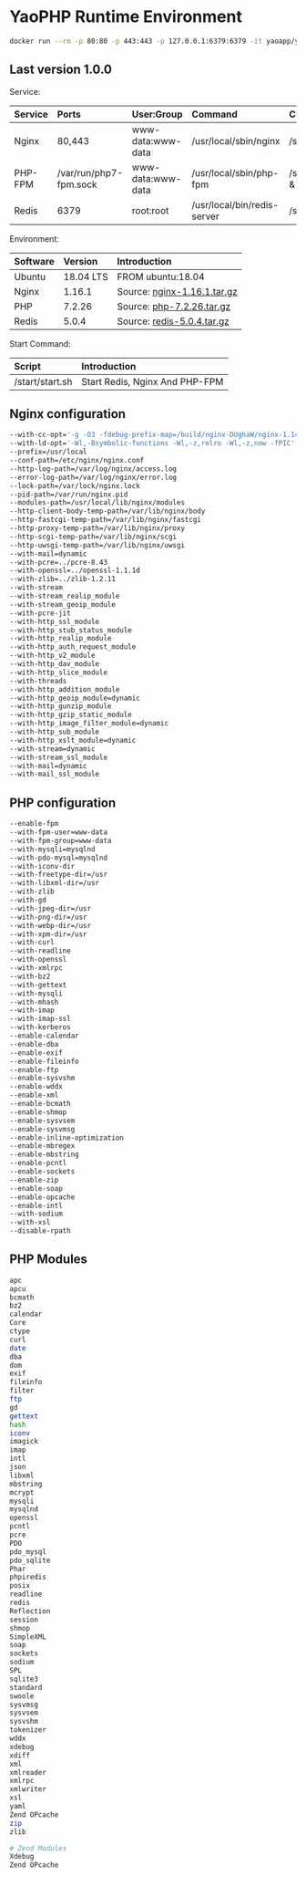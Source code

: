 # YaoPHP Runtime Environment

```bash
docker run --rm -p 80:80 -p 443:443 -p 127.0.0.1:6379:6379 -it yaoapp/yao-php:1.0.0

```

## Last version 1.0.0

Service:

|  Service |  Ports | User:Group | Command | Config | Log |  Data |
| :-- | :-- | :-- | :-- | :-- | :-- | :-- |
| Nginx | 80,443 | www-data:www-data | /usr/local/sbin/nginx | /setting/defaults/nginx/nginx.conf | /logs/nginx/*.log | /code |
| PHP-FPM |/var/run/php7-fpm.sock |  www-data:www-data | /usr/local/sbin/php-fpm | /setting/defaults/php/fpm/php.ini & php-fpm.conf | /logs/php-fpm/*.log |
| Redis | 6379 | root:root | /usr/local/bin/redis-server | /setting/defaults/redis/redis.conf | /logs/redis/*.log | /data/redis |

Environment:

| Software | Version | Introduction |
| :-- | :-- | :-- |  
| Ubuntu |  18.04 LTS | FROM ubuntu:18.04 |
| Nginx | 1.16.1 | Source: [nginx-1.16.1.tar.gz](download/nginx-1.16.1.tar.gz)  |
| PHP | 7.2.26  | Source: [php-7.2.26.tar.gz](download/php-7.2.26.tar.gz)  |
| Redis | 5.0.4 | Source: [redis-5.0.4.tar.gz](redis-5.0.4.tar.gz)  |

Start Command:

| Script | Introduction |
| :-- | :-- |
| /start/start.sh | Start Redis, Nginx And PHP-FPM |

## Nginx configuration

```bash
--with-cc-opt='-g -O3 -fdebug-prefix-map=/build/nginx-DUghaW/nginx-1.14.0=. -fstack-protector-strong -Wformat -Werror=format-security -fPIC -Wdate-time -D_FORTIFY_SOURCE=2'
--with-ld-opt='-Wl,-Bsymbolic-functions -Wl,-z,relro -Wl,-z,now -fPIC'
--prefix=/usr/local
--conf-path=/etc/nginx/nginx.conf
--http-log-path=/var/log/nginx/access.log
--error-log-path=/var/log/nginx/error.log
--lock-path=/var/lock/nginx.lock
--pid-path=/var/run/nginx.pid
--modules-path=/usr/local/lib/nginx/modules
--http-client-body-temp-path=/var/lib/nginx/body
--http-fastcgi-temp-path=/var/lib/nginx/fastcgi
--http-proxy-temp-path=/var/lib/nginx/proxy
--http-scgi-temp-path=/var/lib/nginx/scgi
--http-uwsgi-temp-path=/var/lib/nginx/uwsgi
--with-mail=dynamic
--with-pcre=../pcre-8.43
--with-openssl=../openssl-1.1.1d
--with-zlib=../zlib-1.2.11
--with-stream
--with-stream_realip_module
--with-stream_geoip_module
--with-pcre-jit
--with-http_ssl_module
--with-http_stub_status_module
--with-http_realip_module
--with-http_auth_request_module
--with-http_v2_module
--with-http_dav_module
--with-http_slice_module
--with-threads
--with-http_addition_module
--with-http_geoip_module=dynamic
--with-http_gunzip_module
--with-http_gzip_static_module
--with-http_image_filter_module=dynamic
--with-http_sub_module
--with-http_xslt_module=dynamic
--with-stream=dynamic
--with-stream_ssl_module
--with-mail=dynamic
--with-mail_ssl_module
```

## PHP configuration

```bash
--enable-fpm
--with-fpm-user=www-data
--with-fpm-group=www-data
--with-mysqli=mysqlnd
--with-pdo-mysql=mysqlnd
--with-iconv-dir
--with-freetype-dir=/usr
--with-libxml-dir=/usr
--with-zlib
--with-gd
--with-jpeg-dir=/usr
--with-png-dir=/usr
--with-webp-dir=/usr
--with-xpm-dir=/usr
--with-curl
--with-readline
--with-openssl
--with-xmlrpc
--with-bz2
--with-gettext
--with-mysqli
--with-mhash
--with-imap
--with-imap-ssl
--with-kerberos
--enable-calendar
--enable-dba
--enable-exif
--enable-fileinfo
--enable-ftp
--enable-sysvshm
--enable-wddx
--enable-xml
--enable-bcmath
--enable-shmop
--enable-sysvsem
--enable-sysvmsg
--enable-inline-optimization
--enable-mbregex
--enable-mbstring
--enable-pcntl
--enable-sockets
--enable-zip
--enable-soap
--enable-opcache
--enable-intl
--with-sodium
--with-xsl
--disable-rpath

```

## PHP Modules

```bash
apc
apcu
bcmath
bz2
calendar
Core
ctype
curl
date
dba
dom
exif
fileinfo
filter
ftp
gd
gettext
hash
iconv
imagick
imap
intl
json
libxml
mbstring
mcrypt
mysqli
mysqlnd
openssl
pcntl
pcre
PDO
pdo_mysql
pdo_sqlite
Phar
phpiredis
posix
readline
redis
Reflection
session
shmop
SimpleXML
soap
sockets
sodium
SPL
sqlite3
standard
swoole
sysvmsg
sysvsem
sysvshm
tokenizer
wddx
xdebug
xdiff
xml
xmlreader
xmlrpc
xmlwriter
xsl
yaml
Zend OPcache
zip
zlib

# Zend Modules
Xdebug
Zend OPcache
```
